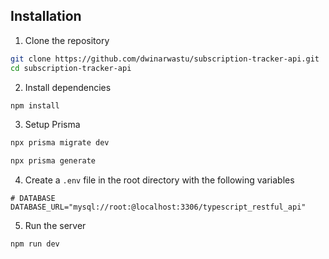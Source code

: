 ## Installation

1. Clone the repository

```bash
git clone https://github.com/dwinarwastu/subscription-tracker-api.git
cd subscription-tracker-api
```

2. Install dependencies

```bash
npm install
```

3. Setup Prisma

```bash
npx prisma migrate dev

npx prisma generate
```

4. Create a `.env` file in the root directory with the following variables

```
# DATABASE
DATABASE_URL="mysql://root:@localhost:3306/typescript_restful_api"
```

5. Run the server

```bash
npm run dev
```